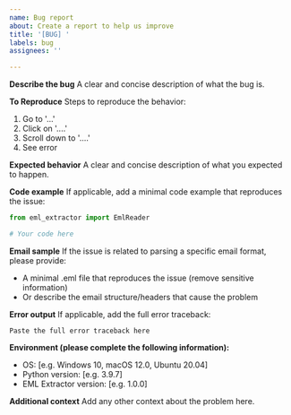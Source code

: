 ```yaml
---
name: Bug report
about: Create a report to help us improve
title: '[BUG] '
labels: bug
assignees: ''

---
```


**Describe the bug**
A clear and concise description of what the bug is.

**To Reproduce**
Steps to reproduce the behavior:
1. Go to '...'
2. Click on '....'
3. Scroll down to '....'
4. See error

**Expected behavior**
A clear and concise description of what you expected to happen.

**Code example**
If applicable, add a minimal code example that reproduces the issue:

```python
from eml_extractor import EmlReader

# Your code here
```

**Email sample**
If the issue is related to parsing a specific email format, please provide:
- A minimal .eml file that reproduces the issue (remove sensitive information)
- Or describe the email structure/headers that cause the problem

**Error output**
If applicable, add the full error traceback:

```
Paste the full error traceback here
```

**Environment (please complete the following information):**
- OS: [e.g. Windows 10, macOS 12.0, Ubuntu 20.04]
- Python version: [e.g. 3.9.7]
- EML Extractor version: [e.g. 1.0.0]

**Additional context**
Add any other context about the problem here. 